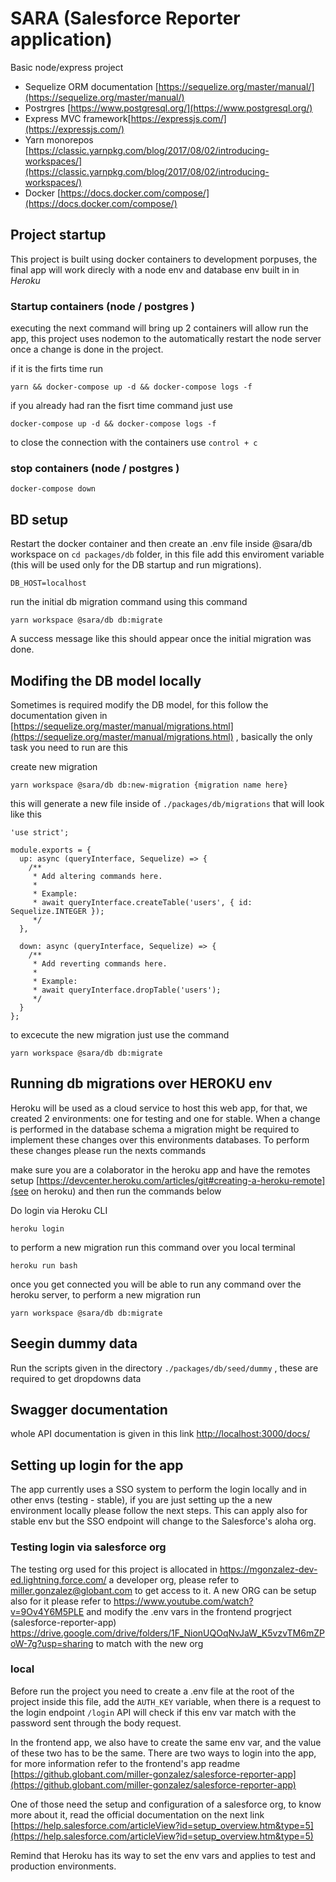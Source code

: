 # SARA (Salesforce Reporter application)

Basic node/express project

- Sequelize ORM documentation [https://sequelize.org/master/manual/](https://sequelize.org/master/manual/) 
- Postrgres  [https://www.postgresql.org/](https://www.postgresql.org/) 
- Express MVC framework[https://expressjs.com/](https://expressjs.com/)
- Yarn monorepos [https://classic.yarnpkg.com/blog/2017/08/02/introducing-workspaces/](https://classic.yarnpkg.com/blog/2017/08/02/introducing-workspaces/) 
- Docker [https://docs.docker.com/compose/](https://docs.docker.com/compose/) 

## Project startup

This project is built using docker containers to development porpuses, the final app will work direcly with a node env and database env built in in *Heroku*

### Startup containers (node / postgres )

executing the next command will bring up 2 containers will allow run the app, this project uses nodemon to the automatically restart the node server once a change is done in the project.

if it is the firts time run
```
yarn && docker-compose up -d && docker-compose logs -f
```  

if you already had ran the fisrt time command just use
```
docker-compose up -d && docker-compose logs -f
```  

to close the connection with the containers use `control + c`

### stop containers (node / postgres )

```
docker-compose down
```

## BD setup

Restart the docker container and then create an .env file  inside @sara/db workspace on `cd packages/db` folder, in this file add this enviroment variable (this will be used only for the DB startup and run migrations).

```
DB_HOST=localhost
```

run the initial db migration command using this command
  
```
yarn workspace @sara/db db:migrate
```

A success message like this should appear once the initial migration was done.

## Modifing the DB model locally

Sometimes is required modify the DB model, for this follow the documentation given in [https://sequelize.org/master/manual/migrations.html](https://sequelize.org/master/manual/migrations.html) , basically the only task you need to run are this 

create new migration

```
yarn workspace @sara/db db:new-migration {migration name here}
``` 

this will generate a new file inside of `./packages/db/migrations` that will look like this 

```
'use strict';

module.exports = {
  up: async (queryInterface, Sequelize) => {
    /**
     * Add altering commands here.
     *
     * Example:
     * await queryInterface.createTable('users', { id: Sequelize.INTEGER });
     */
  },

  down: async (queryInterface, Sequelize) => {
    /**
     * Add reverting commands here.
     *
     * Example:
     * await queryInterface.dropTable('users');
     */
  }
};

```

to excecute the new  migration just use the command 

```
yarn workspace @sara/db db:migrate
```

##  Running db migrations over HEROKU env

Heroku will be used as a cloud service to host this web app, for that, we created 2 environments: one for testing and one for stable. When a change is performed in the database schema a migration might be required to implement these changes over this environments databases. To perform these changes please run the nexts commands

make sure you are a colaborator in the heroku app and have the remotes setup [https://devcenter.heroku.com/articles/git#creating-a-heroku-remote](see on heroku) and then run the commands below 

Do login via Heroku CLI

```
heroku login
```

to perform a new migration run this command over you local terminal

```
heroku run bash
```

once you get connected you will be able to run any command over the heroku server, to perform a new migration run

```
yarn workspace @sara/db db:migrate
```


## Seegin dummy data

Run the scripts given in the directory `./packages/db/seed/dummy` , these are required to get dropdowns data


## Swagger  documentation

  whole API documentation is given in this link [http://localhost:3000/docs/](http://localhost:3000/docs/) 


## Setting up login for the app

The app currently uses a SSO system to perform the login locally and in other envs (testing - stable), if you are just setting up the a new environment locally please follow the next steps. This can apply also for stable env but the SSO endpoint will change to the Salesforce's aloha org.

### Testing login via salesforce org

The testing org used for this project is allocated in https://mgonzalez-dev-ed.lightning.force.com/ a developer org, please refer to miller.gonzalez@globant.com to get access to it. A new ORG can be setup also for it please refer to https://www.youtube.com/watch?v=9Ov4Y6M5PLE and modify the .env vars in the frontend progrject (salesforce-reporter-app) https://drive.google.com/drive/folders/1F_NionUQOqNvJaW_K5vzvTM6mZPoW-7g?usp=sharing to match with the new org 
  
  
### local  

  Before run the project you need to create a .env file at the root of the project inside this file, add the `AUTH_KEY` variable, when there is a request to the login endpoint `/login` API will check if this env var match with the password sent through the body request.

  In the frontend app, we also have to create the same env var, and the value of these two has to be the same.
  There are two ways to login into the app, for more information refer to the frontend's app readme [https://github.globant.com/miller-gonzalez/salesforce-reporter-app](https://github.globant.com/miller-gonzalez/salesforce-reporter-app)

  One of those need the setup and configuration of a salesforce org, to know more about it, read the official documentation on the next link [https://help.salesforce.com/articleView?id=setup_overview.htm&type=5](https://help.salesforce.com/articleView?id=setup_overview.htm&type=5)

  Remind that Heroku has its way to set the env vars and applies to test and production environments.
